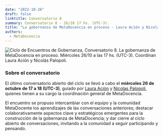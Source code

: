 ```yaml
---
date: "2022-10-26"
draft: false
linktitle: Conversatorio 8
summary: Conversatorio 8 - 26/10 17 hs. (UTC-3). 
title: "La gobernanza de MetaDocencia en proceso - Laura Ación y Nicolás Palopoli"
authors:
  - MetaDocencia
---
```


![Ciclo de Encuentros de Gobernanza, Conversatorio 8. La gobernanza de MetaDocencia en proceso. Miércoles 26/10 a las 17 hs. (UTC-3). Coordinan Laura Ación y Nicolás Palopoli.](https://www.metadocencia.org/img/GobernanzaMD-08.jpg)

### Sobre el conversatorio

El último conversatorio abierto del ciclo se llevó a cabo el **miércoles 26 de octubre de 17 a 18 (UTC-3)**, guiado por [Laura Ación](https://www.metadocencia.org/authors/lacion/) y [Nicolas Palopoli](https://www.metadocencia.org/authors/npalopoli/), quienes tienen a su cargo la coordinación general de MetaDocencia.

El encuentro se propuso intercambiar con el equipo y la comunidad MetaDocente los aprendizajes de las conversaciones anteriores; destacar colaborativamente aspectos clave y estratégicos emergentes para la construcción de la gobernanza de MetaDocencia; y dar cierre al ciclo abierto de conversaciones, invitando a la comunidad a seguir participando y pensando.
